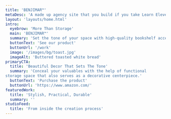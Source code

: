 ```yaml
---
title: 'BENJIMAR™'
metaDesc: 'A made up agency site that you build if you take Learn Eleventy From Scratch, by Piccalilli'
layout: 'layouts/home.html'
intro:
  eyebrow: 'More Than Storage'
  main: 'BENJIMAR™'
  summary: 'Set the tone of your space with high-quality bookshelf accessories that make a statement.'
  buttonText: 'See our product'
  buttonUrl: '/work'
  image: '/images/bg/toast.jpg'
  imageAlt: 'Buttered toasted white bread'
primaryCTA:
  title: 'Beautiful Decor That Sets The Tone'
  summary: 'Conceal your valuables with the help of functional
storage space that also serves as a decorative centerpiece.'
  buttonText: 'Purchase the product'
  buttonUrl: 'https://www.amazon.com/'
featuredWork:
  title: 'Stylish, Practical, Durable'
  summary: ''
studioFeed:
  title: 'From inside the creation process'
---
```

